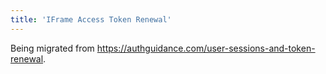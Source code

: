```yaml
---
title: 'IFrame Access Token Renewal'
---
```


Being migrated from https://authguidance.com/user-sessions-and-token-renewal.